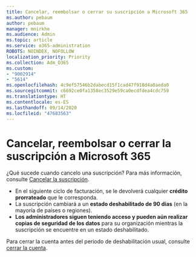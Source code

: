```yaml
---
title: Cancelar, reembolsar o cerrar su suscripción a Microsoft 365
ms.author: pebaum
author: pebaum
manager: mnirkhe
ms.audience: Admin
ms.topic: article
ms.service: o365-administration
ROBOTS: NOINDEX, NOFOLLOW
localization_priority: Priority
ms.collection: Adm_O365
ms.custom:
- "9002914"
- "5614"
ms.openlocfilehash: 4c9ef57546b2dabecd15f1cad47f918d4a0aeda0
ms.sourcegitcommit: c6692ce0fa1358ec3529e59ca0ecdfdea4cdc759
ms.translationtype: HT
ms.contentlocale: es-ES
ms.lasthandoff: 09/14/2020
ms.locfileid: "47683563"
---
```

# <a name="cancelrefundclose-your-microsoft-365-subscription"></a>Cancelar, reembolsar o cerrar la suscripción a Microsoft 365

¿Qué sucede cuando cancelo una suscripción? Para más información, consulte [Cancelar la suscripción](https://docs.microsoft.com/microsoft-365/commerce/subscriptions/cancel-your-subscription?view=o365-worldwide).

- En el siguiente ciclo de facturación, se le devolverá cualquier **crédito prorrateado** que le corresponda.
- La suscripción cambiará a un **estado deshabilitado de 90 días** (en la mayoría de países o regiones).
- **Los administradores siguen teniendo acceso y pueden aún realizar copias de seguridad de los datos** para su organización mientras la suscripción se encuentre en un estado deshabilitado.

Para cerrar la cuenta antes del periodo de deshabilitación usual, consulte [cerrar la cuenta](https://docs.microsoft.com/microsoft-365/commerce/close-your-account?view=o365-worldwide).

